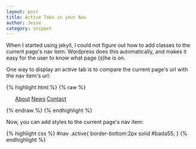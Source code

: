 ```yaml
---
layout: post
title: Active Tabs in your Nav
author: Jesse
category: snippet
---
```


When I started using jekyll, I could not figure out how to add classes to the current page's nav item.
Wordpress does this automatically, and makes it easy for the user to know what page (s)he is on.

One way to display an active tab is to compare the current page's url with the nav item's url:

{% highlight html %}
  {% raw %}
  <ul id="nav">
    <li{% if page.url == '/about.html' %} class="active"{% endif %}>
	<a href="/about.html">About</a>
    </li>
    <li{% if page.url == '/news.html' %} class="active"{% endif %}>
	<a href="/news.html">News</a>
    </li>
    <li{% if page.url == '/contact.html' %} class="active"{% endif %}>
	<a href="/contact.html">Contact</a>
    </li>
  </ul>
  {% endraw %}
{% endhighlight %}

Now, you can add styles to the current page's nav item:

{% highlight css %}
  #nav .active{
    border-bottom:2px solid #bada55;
  }
{% endhighlight %}
